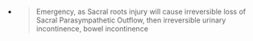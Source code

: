 - > Emergency, as Sacral roots injury will cause irreversible loss of Sacral Parasympathetic Outflow, then irreversible urinary incontinence, bowel incontinence